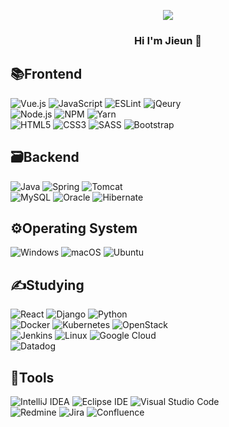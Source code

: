 <p align="center">
  <img src="https://capsule-render.vercel.app/api?type=waving&color=gradient&height=300&section=header&text=Jieun's%20Github&desc=Frontend%20Developer&descAlignY=70&fontSize=90" />
</p>

### <div align="center">Hi I'm Jieun 👋</div>

## 📚Frontend
![Vue.js](https://img.shields.io/badge/Vue.js-4FC08D.svg?style=flat-square&logo=vuedotjs&logoColor=white)
![JavaScript](https://img.shields.io/badge/Javascript-F7DF1E.svg?style=flat-square&logo=javascript&logoColor=black)
![ESLint](https://img.shields.io/badge/ESLint-4B3263?style=flat-square&logo=eslint&logoColor=white)
![jQeury](https://img.shields.io/badge/jQuery-0769AD?style=flat-square&logo=jquery&logoColor=white)  
![Node.js](https://img.shields.io/badge/Node.js-339933?style=flat-square&logo=Node.js&logoColor=white)
![NPM](https://img.shields.io/badge/NPM-CB3837.svg?style=flat-square&logo=npm&logoColor=white)
![Yarn](https://img.shields.io/badge/Yarn-%232C8EBB.svg?style=flat-square&logo=yarn&logoColor=white)  
![HTML5](https://img.shields.io/badge/HTML5-%23E34F26.svg?style=flat-square&logo=html5&logoColor=white)
![CSS3](https://img.shields.io/badge/CSS3-%231572B6.svg?style=flat-square&logo=css3&logoColor=white)
![SASS](https://img.shields.io/badge/SASS-hotpink.svg?style=flat-square&logo=SASS&logoColor=white)
![Bootstrap](https://img.shields.io/badge/Bootstrap-7952B3?style=flat-square&logo=bootstrap&logoColor=white)

## 🗃Backend
![Java](https://img.shields.io/badge/Java-%23ED8B00.svg?style=flat-square&logo=java&logoColor=white)
![Spring](https://img.shields.io/badge/Spring-%236DB33F.svg?style=flat-square&logo=spring&logoColor=white)
![Tomcat](https://img.shields.io/badge/Tomcat-F8DC75.svg?style=flat-square&logo=apachetomcat&logoColor=black)  
![MySQL](https://img.shields.io/badge/MySQL-4479A1.svg?style=flat-square&logo=mysql&logoColor=white)
![Oracle](https://img.shields.io/badge/Oracle-F80000?style=flat-square&logo=oracle&logoColor=white)
![Hibernate](https://img.shields.io/badge/Hibernate-59666C.svg?style=flat-square&logo=hibernate&logoColor=white)

## ⚙Operating System
![Windows](https://img.shields.io/badge/Windows-0078D6?style=flat-square&logo=windows&logoColor=white)
![macOS](https://img.shields.io/badge/mac%20OS-000000?style=flat-square&logo=macos&logoColor=F0F0F0)
![Ubuntu](https://img.shields.io/badge/Ubuntu-E95420?style=flat-square&logo=ubuntu&logoColor=white)

## ✍Studying
![React](https://img.shields.io/badge/React.js-61DAFB.svg?style=flat-square&logo=react&logoColor=black)
![Django](https://img.shields.io/badge/Django-%23092E20.svg?style=flat-square&logo=django&logoColor=white)
![Python](https://img.shields.io/badge/Python-3670A0?style=flat-square&logo=python&logoColor=white)  
![Docker](https://img.shields.io/badge/Docker-2496ED?style=flat-square&logo=Docker&logoColor=white)
![Kubernetes](https://img.shields.io/badge/Kubernetes-%23326ce5.svg?style=flat-square&logo=kubernetes&logoColor=white)
![OpenStack](https://img.shields.io/badge/Openstack-%23f01742.svg?style=flat-square&logo=openstack&logoColor=white)  
![Jenkins](https://img.shields.io/badge/Jenkins-D24939?style=flat-square&logo=jenkins&logoColor=white)
![Linux](https://img.shields.io/badge/Linux-FCC624?style=flat-square&logo=linux&logoColor=black)
![Google Cloud](https://img.shields.io/badge/Google%20Cloud-4285F4?style=flat-square&logo=google-cloud&logoColor=white)  
![Datadog](https://img.shields.io/badge/Datadog-%23632CA6.svg?style=flat-square&logo=datadog&logoColor=white)

## 🔧Tools
![IntelliJ IDEA](https://img.shields.io/badge/IntelliJ%20IDEA-000000.svg?style=flat-square&logo=Eclipse&logoColor=white)
![Eclipse IDE](https://img.shields.io/badge/Eclipse%20IDE-2C2255.svg?style=flat-square&logo=Eclipse&logoColor=white)
![Visual Studio Code](https://img.shields.io/badge/Visual%20Studio%20Code-007ACC.svg?style=flat-square&logo=visual-studio-code&logoColor=white)  
![Redmine](https://img.shields.io/badge/Redmine-B32024.svg?style=flat-square&logo=redmine&logoColor=white)
![Jira](https://img.shields.io/badge/Jira-0052CC.svg?style=flat-square&logo=jira&logoColor=white)
![Confluence](https://img.shields.io/badge/Confluence-0052CC.svg?style=flat-square&logo=confluence&logoColor=white)

<!--
**wldms3020/wldms3020** is a ✨ _special_ ✨ repository because its `README.md` (this file) appears on your GitHub profile.

Here are some ideas to get you started:

- 🔭 I’m currently working on ...
- 🌱 I’m currently learning ...
- 👯 I’m looking to collaborate on ...
- 🤔 I’m looking for help with ...
- 💬 Ask me about ...
- 📫 How to reach me: ...
- 😄 Pronouns: ...
- ⚡ Fun fact: ...
-->
